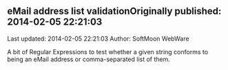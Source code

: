 ## eMail address list validationOriginally published: 2014-02-05 22:21:03 
Last updated: 2014-02-05 22:21:03 
Author: SoftMoon WebWare 
 
A bit of Regular Expressions to test whether a given string conforms to being an eMail address or comma-separated list of them.